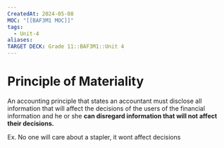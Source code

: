 ```yaml
---
CreatedAt: 2024-05-08
MOC: "[[BAF3M1 MOC]]"
tags:
  - Unit-4
aliases: 
TARGET DECK: Grade 11::BAF3M1::Unit 4
---
```


# Principle of Materiality
An accounting principle that states an accountant must disclose all information that will affect the decisions of the users of the financial information and he or she **can disregard information that will not affect their decisions.**


Ex. No one will care about a stapler, it wont affect decisions
